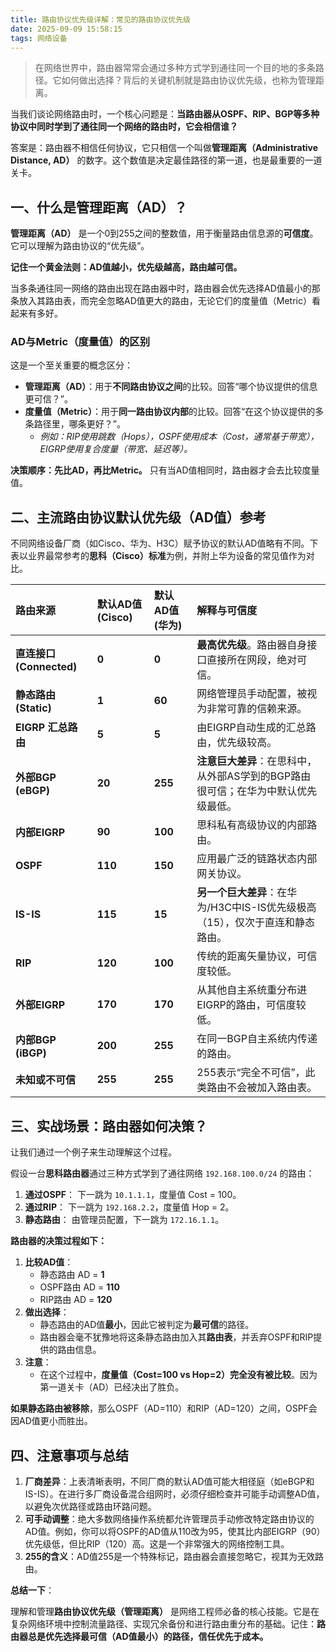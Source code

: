 ```yaml
---
title: 路由协议优先级详解：常见的路由协议优先级
date: 2025-09-09 15:58:15
tags: 网络设备
---
```

> 在网络世界中，路由器常常会通过多种方式学到通往同一个目的地的多条路径。它如何做出选择？背后的关键机制就是路由协议优先级，也称为管理距离。

当我们谈论网络路由时，一个核心问题是：**当路由器从OSPF、RIP、BGP等多种协议中同时学到了通往同一个网络的路由时，它会相信谁？**

答案是：路由器不相信任何协议，它只相信一个叫做**管理距离（Administrative Distance, AD）** 的数字。这个数值是决定最佳路径的第一道，也是最重要的一道关卡。

## 一、什么是管理距离（AD）？

**管理距离（AD）** 是一个0到255之间的整数值，用于衡量路由信息源的**可信度**。它可以理解为路由协议的“优先级”。

**记住一个黄金法则：AD值越小，优先级越高，路由越可信。**

当多条通往同一网络的路由出现在路由器中时，路由器会优先选择AD值最小的那条放入其路由表，而完全忽略AD值更大的路由，无论它们的度量值（Metric）看起来有多好。

### AD与Metric（度量值）的区别

这是一个至关重要的概念区分：

*   **管理距离（AD）**：用于**不同路由协议之间**的比较。回答“哪个协议提供的信息更可信？”。
*   **度量值（Metric）**：用于**同一路由协议内部**的比较。回答“在这个协议提供的多条路径里，哪条更好？”。
    *   *例如：RIP使用跳数（Hops），OSPF使用成本（Cost，通常基于带宽），EIGRP使用复合度量（带宽、延迟等）。*

**决策顺序：先比AD，再比Metric。** 只有当AD值相同时，路由器才会去比较度量值。

## 二、主流路由协议默认优先级（AD值）参考

不同网络设备厂商（如Cisco、华为、H3C）赋予协议的默认AD值略有不同。下表以业界最常参考的**思科（Cisco）标准**为例，并附上华为设备的常见值作为对比。

| 路由来源                 | 默认AD值 (Cisco) | 默认AD值 (华为) | 解释与可信度                                                 |
| :----------------------- | :--------------- | :-------------- | :----------------------------------------------------------- |
| **直连接口 (Connected)** | **0**            | **0**           | **最高优先级**。路由器自身接口直接所在网段，绝对可信。       |
| **静态路由 (Static)**    | **1**            | **60**          | 网络管理员手动配置，被视为非常可靠的信赖来源。               |
| **EIGRP 汇总路由**       | **5**            | **5**           | 由EIGRP自动生成的汇总路由，优先级较高。                      |
| **外部BGP (eBGP)**       | **20**           | **255**         | **注意巨大差异**：在思科中，从外部AS学到的BGP路由很可信；在华为中默认优先级最低。 |
| **内部EIGRP**            | **90**           | **100**         | 思科私有高级协议的内部路由。                                 |
| **OSPF**                 | **110**          | **150**         | 应用最广泛的链路状态内部网关协议。                           |
| **IS-IS**                | **115**          | **15**          | **另一个巨大差异**：在华为/H3C中IS-IS优先级极高（15），仅次于直连和静态路由。 |
| **RIP**                  | **120**          | **100**         | 传统的距离矢量协议，可信度较低。                             |
| **外部EIGRP**            | **170**          | **170**         | 从其他自主系统重分布进EIGRP的路由，可信度较低。              |
| **内部BGP (iBGP)**       | **200**          | **255**         | 在同一BGP自主系统内传递的路由。                              |
| **未知或不可信**         | **255**          | **255**         | 255表示“完全不可信”，此类路由不会被加入路由表。              |

## 三、实战场景：路由器如何决策？

让我们通过一个例子来生动理解这个过程。

假设一台**思科路由器**通过三种方式学到了通往网络 `192.168.100.0/24` 的路由：

1.  **通过OSPF**： 下一跳为 `10.1.1.1`，度量值 Cost = 100。
2.  **通过RIP**： 下一跳为 `192.168.2.2`，度量值 Hop = 2。
3.  **静态路由**： 由管理员配置，下一跳为 `172.16.1.1`。

**路由器的决策过程如下：**

1.  **比较AD值**：
    *   静态路由 AD = **1**
    *   OSPF路由 AD = **110**
    *   RIP路由 AD = **120**
2.  **做出选择**：
    *   静态路由的AD值**最小**，因此它被判定为**最可信**的路径。
    *   路由器会毫不犹豫地将这条静态路由加入其**路由表**，并丢弃OSPF和RIP提供的路由信息。
3.  **注意**：
    *   在这个过程中，**度量值（Cost=100 vs Hop=2）完全没有被比较**。因为第一道关卡（AD）已经决出了胜负。

**如果静态路由被移除**，那么OSPF（AD=110）和RIP（AD=120）之间，OSPF会因AD值更小而胜出。

## 四、注意事项与总结

1.  **厂商差异**：上表清晰表明，不同厂商的默认AD值可能大相径庭（如eBGP和IS-IS）。在进行多厂商设备混合组网时，必须仔细检查并可能手动调整AD值，以避免次优路径或路由环路问题。
2.  **可手动调整**：绝大多数网络操作系统都允许管理员手动修改特定路由协议的AD值。例如，你可以将OSPF的AD值从110改为95，使其比内部EIGRP（90）优先级低，但比RIP（120）高。这是一个非常强大的网络控制工具。
3.  **255的含义**：AD值255是一个特殊标记，路由器会直接忽略它，视其为无效路由。

**总结一下**：

理解和管理**路由协议优先级（管理距离）** 是网络工程师必备的核心技能。它是在复杂网络环境中控制流量路径、实现冗余备份和进行路由重分布的基础。记住：**路由器总是优先选择最可信（AD值最小）的路径，信任优先于成本。**
